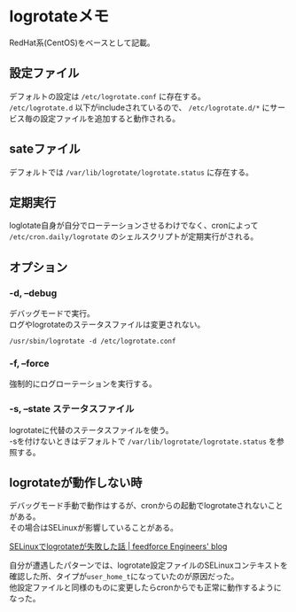 # logrotateメモ

RedHat系(CentOS)をベースとして記載。

## 設定ファイル

デフォルトの設定は `/etc/logrotate.conf` に存在する。  
`/etc/logrotate.d` 以下がincludeされているので、 `/etc/logrotate.d/*` にサービス毎の設定ファイルを追加すると動作される。

## sateファイル

デフォルトでは `/var/lib/logrotate/logrotate.status` に存在する。

## 定期実行

loglotate自身が自分でローテーションさせるわけでなく、cronによって `/etc/cron.daily/logrotate` のシェルスクリプトが定期実行がされる。

## オプション

### -d, –debug

デバッグモードで実行。  
ログやlogrotateのステータスファイルは変更されない。

`/usr/sbin/logrotate -d /etc/logrotate.conf`

### -f, –force

強制的にログローテーションを実行する。

### -s, –state ステータスファイル

logrotateに代替のステータスファイルを使う。  
-sを付けないときはデフォルトで `/var/lib/logrotate/logrotate.status` を参照する。

## logrotateが動作しない時

デバッグモード手動で動作はするが、cronからの起動でlogrotateされないことがある。  
その場合はSELinuxが影響していることがある。

[SELinuxでlogrotateが失敗した話 \| feedforce Engineers' blog](http://tech.feedforce.jp/selinux_and_logrotate.html)

自分が遭遇したパターンでは、logrotate設定ファイルのSELinuxコンテキストを確認した所、タイプが`user_home_t`になっていたのが原因だった。  
他設定ファイルと同様のものに変更したらcronからでも正常に動作するようになった。